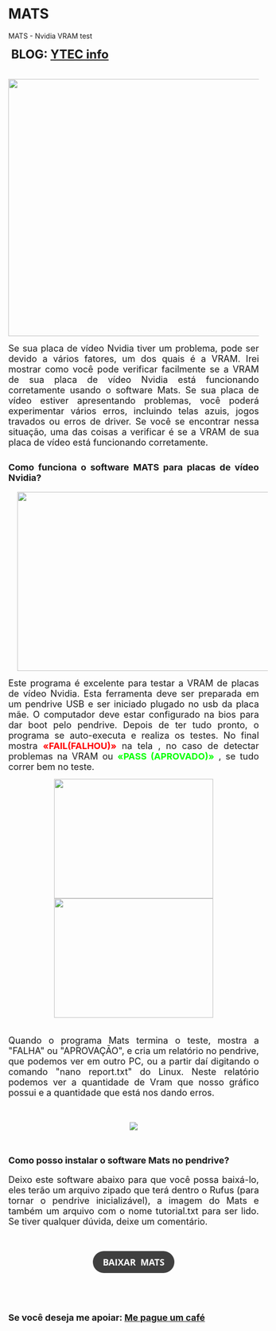 # MATS
MATS - Nvidia VRAM test
<p><span style="font-size: large;"><b><span style="font-size: x-large;">&nbsp;BLOG: <a href="https://ytec-info.blogspot.com/2022/01/programa-para-testar-vram-de-placas-de.html" target="_blank">YTEC info</a></span></b></span> <br /></p>
<p style="text-align: center;"><span style="font-size: large;">&nbsp;</span><img height="517" src="https://s2.glbimg.com/rV0y1DMZKa8UcckbiaBitTXpwFE=/0x0:695x561/984x0/smart/filters:strip_icc()/i.s3.glbimg.com/v1/AUTH_08fbf48bc0524877943fe86e43087e7a/internal_photos/bs/2017/f/c/Rl4ClyT8qPjZ4Je5mB5Q/gtx-1050.png" width="640" /></p><p style="text-align: justify;"><span style="font-size: large;">Se sua placa de vídeo Nvidia tiver um problema, pode ser devido a vários fatores, um dos quais é a VRAM. Irei mostrar como você pode verificar facilmente se a VRAM de sua placa de vídeo Nvidia está funcionando corretamente usando o software Mats. Se sua placa de vídeo estiver apresentando problemas, você poderá experimentar vários erros, incluindo telas azuis, jogos travados ou erros de driver. Se você se encontrar nessa situação, uma das coisas a verificar é se a VRAM de sua placa de vídeo está funcionando corretamente.</span></p><h2 style="text-align: justify;"><span style="font-size: large;">Como funciona o software MATS para placas de vídeo Nvidia?</span></h2><div class="separator" style="clear: both; text-align: center;"><span style="font-size: large;"><a href="https://blogger.googleusercontent.com/img/a/AVvXsEiOX8rOv7dsX1voNP1_Y4YYnAplL5uobfxujkOWRm0ZlzrDeLOgmhzFiwlJiLf6zrzTcWr0VyTG8_PkKFQanEGlrVaegz-I0fO4YHTXYIAJ4ixkD7CLr54dgF0ej6aSQQwL6-oi-IIO3mfPub0jvmQFQ1V4sh3Y8_fuHqwRRWtFk8_RVyz4fXEsSQ=s1280" style="margin-left: 1em; margin-right: 1em;"><img border="0" data-original-height="720" data-original-width="1280" height="360" src="https://blogger.googleusercontent.com/img/a/AVvXsEiOX8rOv7dsX1voNP1_Y4YYnAplL5uobfxujkOWRm0ZlzrDeLOgmhzFiwlJiLf6zrzTcWr0VyTG8_PkKFQanEGlrVaegz-I0fO4YHTXYIAJ4ixkD7CLr54dgF0ej6aSQQwL6-oi-IIO3mfPub0jvmQFQ1V4sh3Y8_fuHqwRRWtFk8_RVyz4fXEsSQ=w640-h360" width="640" /></a></span></div><span style="font-size: large;"></span><p></p><p style="text-align: justify;"><span style="font-size: large;">Este programa é excelente para testar a VRAM de placas de vídeo Nvidia. Esta ferramenta deve ser preparada em um pendrive USB e ser iniciado plugado no usb da placa mãe. O computador deve estar configurado na bios para dar boot pelo pendrive. Depois de ter tudo pronto, o programa se auto-executa e realiza os testes. No final mostra <b><span style="color: red;">«FAIL(FALHOU)»</span></b> na tela , no caso de detectar problemas na VRAM ou <b><span style="color: #04ff00;">«PASS (APROVADO)»</span></b> , se tudo correr bem no teste.</span></p><p style="text-align: justify;"></p><div class="separator" style="clear: both; text-align: center;"><a href="https://blogger.googleusercontent.com/img/a/AVvXsEiGlBve3xJZGX540iVwtKHWaHvEIXCoveCrUXGSWhuEHpzmMLf3H-LXgU49X_QaOQ8BrBfzL_82Bf_F49hi6awPnCVYdcTDREH6NF6N4ARF6qHo3V8pzh2U18nQlZMUR77b9AhG8Vug4jRqRPaCaCLYuCAX3MgWKM9h9nYgjOvGGqd-ynCQ47T4Fw=s400" style="margin-left: 1em; margin-right: 1em;"><img border="0" data-original-height="300" data-original-width="400" height="240" src="https://blogger.googleusercontent.com/img/a/AVvXsEiGlBve3xJZGX540iVwtKHWaHvEIXCoveCrUXGSWhuEHpzmMLf3H-LXgU49X_QaOQ8BrBfzL_82Bf_F49hi6awPnCVYdcTDREH6NF6N4ARF6qHo3V8pzh2U18nQlZMUR77b9AhG8Vug4jRqRPaCaCLYuCAX3MgWKM9h9nYgjOvGGqd-ynCQ47T4Fw=s320" width="320" /></a><br /><a href="https://blogger.googleusercontent.com/img/a/AVvXsEhqzlFTJ6ICbLAZA6vDvVmGlatP8xQEW29HIpFLq2Ypor3uYxk-S38th-huoksYmCACUoYN5fRdMSwrNkwQ-Z3FF2ySC6yqaRZZQ6RLdKpHI2KBF-1ZT_F2ujhAo_Sa1YWtYnG9SGYcVR32c2gCMzdPruLdc-yusa36axujRy-yezbbdWaJorGypw=s400" style="margin-left: 1em; margin-right: 1em;"><img border="0" data-original-height="300" data-original-width="400" height="240" src="https://blogger.googleusercontent.com/img/a/AVvXsEhqzlFTJ6ICbLAZA6vDvVmGlatP8xQEW29HIpFLq2Ypor3uYxk-S38th-huoksYmCACUoYN5fRdMSwrNkwQ-Z3FF2ySC6yqaRZZQ6RLdKpHI2KBF-1ZT_F2ujhAo_Sa1YWtYnG9SGYcVR32c2gCMzdPruLdc-yusa36axujRy-yezbbdWaJorGypw=s320" width="320" /></a></div><span style="font-size: large;"><br /></span><p></p><p style="text-align: justify;"><span style="font-size: large;">Quando o programa Mats termina o teste, mostra a "FALHA" ou "APROVAÇÃO", e cria um relatório no pendrive, que podemos ver em outro PC, ou a partir daí digitando o comando "nano report.txt" do Linux. Neste relatório podemos ver a quantidade de Vram que nosso gráfico possui e a quantidade que está nos dando erros.</span></p><p style="text-align: justify;"><span style="font-size: large;">&nbsp;</span></p><div class="separator" style="clear: both; text-align: center;"><span style="font-size: large;"><a href="https://blogger.googleusercontent.com/img/a/AVvXsEjOAMNvYVIjm0TEzBuzNZu7cGZj7UNZae66GG3htxLUnF78samRLPRT6SHYhAxlZrY9DiM6j-hMILocGQHP7HoE4ro4sczGGJJn2qKqc4ZyP1qIvqvL05uHcFVkJvSAvXycdSdpLJZM5NbbKjeSp_BqpFc5PgCWIgCObj5YgLEu0I3a7qlXH9tz_g=s400" style="margin-left: 1em; margin-right: 1em;"><img border="0" data-original-height="300" data-original-width="400" src="https://blogger.googleusercontent.com/img/a/AVvXsEjOAMNvYVIjm0TEzBuzNZu7cGZj7UNZae66GG3htxLUnF78samRLPRT6SHYhAxlZrY9DiM6j-hMILocGQHP7HoE4ro4sczGGJJn2qKqc4ZyP1qIvqvL05uHcFVkJvSAvXycdSdpLJZM5NbbKjeSp_BqpFc5PgCWIgCObj5YgLEu0I3a7qlXH9tz_g=s16000" /></a></span></div><span style="font-size: large;"><br /></span><p></p><h2 style="text-align: justify;"><span style="font-size: large;">Como posso instalar o software Mats no pendrive?</span></h2><p style="text-align: justify;"><span style="font-size: large;">Deixo este software abaixo para que você possa baixá-lo, eles terão um arquivo zipado que terá dentro o Rufus (para tornar o pendrive inicializável), a imagem do Mats e também um arquivo com o nome tutorial.txt para ser lido. Se tiver qualquer dúvida, deixe um comentário.</span></p><p style="text-align: justify;"><span style="font-size: large;">&nbsp;</span></p><p style="text-align: center;"><span style="font-size: large;"><b><a class="wp-block-button__link" data-wpel-link="external" href="https://github.com/YTEC-info/MATS/archive/refs/heads/main.zip" rel="noreferrer noopener nofollow external" style="-webkit-text-stroke-width: 0px; background-color: #3f3f3f; border-radius: 9999px; border: 0px none; box-shadow: none; box-sizing: border-box; color: white; cursor: pointer; display: inline-block; font-family: &quot;Open Sans&quot;, sans-serif; font-style: normal; font-variant-caps: normal; font-variant-ligatures: normal; letter-spacing: normal; line-height: inherit; margin: 0px; orphans: 2; outline: currentcolor none 0px; overflow-wrap: break-word; padding: 10px 20px; text-align: center; text-decoration: none; text-indent: 0px; text-transform: none; transition: color 0.1s ease-in-out 0s, background-color 0.1s ease-in-out 0s; white-space: normal; widows: 2; word-spacing: 0px;" target="_blank"><span style="border: 0px none; margin: 0px; padding: 0px; vertical-align: inherit;"><span style="border: 0px none; margin: 0px; padding: 0px; vertical-align: inherit;">BAIXAR&nbsp; MATS </span></span></a></b></span></p><h2 style="text-align: left;"><span style="font-size: large;">&nbsp;</span></h2><h2 style="text-align: left;"><span style="font-size: large;">Se você deseja me apoiar: <a href="https://mpago.la/2XfKBZT" target="_blank">Me pague um café</a><br /></span></h2>
